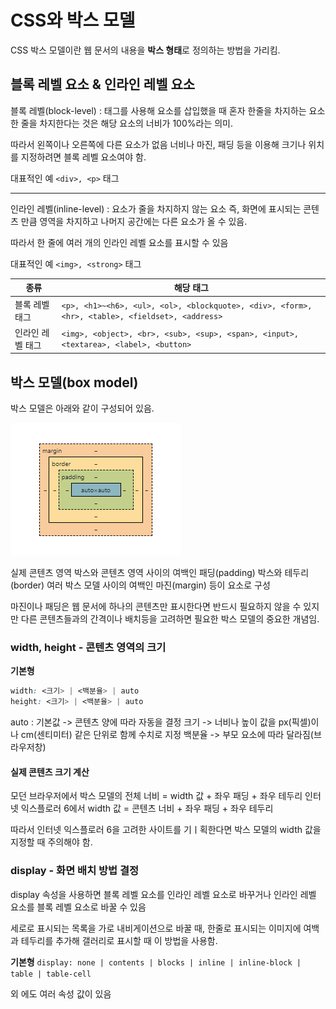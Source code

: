 # CSS와 박스 모델

CSS 박스 모델이란 웹 문서의 내용을 **박스 형태**로 정의하는 방법을 가리킴.

## 블록 레벨 요소 & 인라인 레벨 요소

블록 레벨(block-level) : 태그를 사용해 요소를 삽입했을 때 혼자 한줄을 차지하는 요소
한 줄을 차지한다는 것은 해당 요소의 너비가 100%라는 의미.

따라서 왼쪽이나 오른쪽에 다른 요소가 없음
너비나 마진, 패딩 등을 이용해 크기나 위치를 지정하려면 블록 레벨 요소여야 함.

대표적인 예 `<div>, <p>` 태그

----

인라인 레벨(inline-level) : 요소가 줄을 차지하지 않는 요소
즉, 화면에 표시되는 콘텐츠 만큼 영역을 차지하고 나머지 공간에는 다른 요소가 올 수 있음.

따라서 한 줄에 여러 개의 인라인 레벨 요소를 표시할 수 있음

대표적인 예 `<img>, <strong>` 태그

| 종류 | 해당 태그 |
| --- | --- |
| 블록 레벨 태그 | `<p>, <h1>~<h6>, <ul>, <ol>, <blockquote>, <div>, <form>, <hr>, <table>, <fieldset>, <address>` |
| 인라인 레벨 태그 | `<img>, <object>, <br>, <sub>, <sup>, <span>, <input>, <textarea>, <label>, <button>` |

## 박스 모델(box model)

박스 모델은 아래와 같이 구성되어 있음.

![박스모델](./border_padding.png)

실제 콘텐츠 영역
박스와 콘텐츠 영역 사이의 여백인 패딩(padding)
박스와 테두리(border)
여러 박스 모델 사이의 여백인 마진(margin) 등이 요소로 구성

마진이나 패딩은 웹 문서에 하나의 콘텐츠만 표시한다면 반드시 필요하지 않을 수 있지만
다른 콘텐츠들과의 간격이나 배치등을 고려하면 필요한 박스 모델의 중요한 개념임.

### width, height - 콘텐츠 영역의 크기

**기본형**
```css
width: <크기> | <백분율> | auto 
height: <크기> | <백분율> | auto
```

auto : 기본값 -> 콘텐츠 양에 따라 자동을 결정
크기 -> 너비나 높이 값을 px(픽셀)이나 cm(센티미터) 같은 단위로 함께 수치로 지정
백분율 -> 부모 요소에 따라 달라짐(브라우저창)

#### 실제 콘텐츠 크기 계산

모던 브라우저에서 박스 모델의 전체 너비 = width 값 + 좌우 패딩 + 좌우 테두리
인터넷 익스플로러 6에서 width 값 = 콘텐츠 너비 + 좌우 패딩 + 좌우 테두리

따라서 인터넷 익스플로러 6을 고려한 사이트를 기ㅣ획한다면 박스 모델의 width 값을 지정할 때 주의해야 함.

### display - 화면 배치 방법 결정

display 속성을 사용하면 블록 레벨 요소를 인라인 레벨 요소로 바꾸거나 인라인 레벨 요소를 블록 레벨 요소로 바꿀 수 있음

세로로 표시되는 목록을 가로 내비게이션으로 바꿀 때, 한줄로 표시되는 이미지에 여백과 테두리를 추가해 갤러리로 표시할 때 이 방법을 사용함.

**기본형** `display: none | contents | blocks | inline | inline-block | table | table-cell`

외 에도 여러 속성 값이 있음



